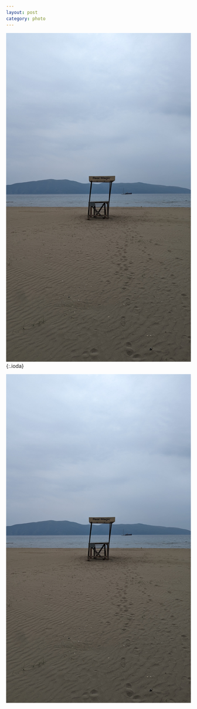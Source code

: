 ```yaml
---
layout: post
category: photo
---
```

![vlora](img/vlora/PXL_20240416_150138414.jpg){:.ioda}

<img src="img/vlora/PXL_20240416_150138414.jpg" alt="Photo collage of fake 6300 4G">

